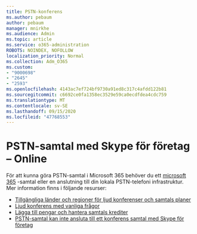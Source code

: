 ```yaml
---
title: PSTN-konferens
ms.author: pebaum
author: pebaum
manager: mnirkhe
ms.audience: Admin
ms.topic: article
ms.service: o365-administration
ROBOTS: NOINDEX, NOFOLLOW
localization_priority: Normal
ms.collection: Adm_O365
ms.custom:
- "9000698"
- "2645"
- "2593"
ms.openlocfilehash: 4143ac7ef724bf9730a91ed8c317c4afdd122b81
ms.sourcegitcommit: c6692ce0fa1358ec3529e59ca0ecdfdea4cdc759
ms.translationtype: MT
ms.contentlocale: sv-SE
ms.lasthandoff: 09/15/2020
ms.locfileid: "47768553"
---
```

# <a name="pstn-calling-with-skype-for-business-online"></a>PSTN-samtal med Skype för företag – Online

För att kunna göra PSTN-samtal i Microsoft 365 behöver du ett [microsoft 365](https://docs.microsoft.com/microsoftteams/what-is-phone-system-in-office-365#more-about-calling-plans) -samtal eller en anslutning till din lokala PSTN-telefoni infrastruktur. Mer information finns i följande resurser: 

- [Tillgängliga länder och regioner för ljud konferenser och samtals planer](https://docs.microsoft.com/microsoftteams/country-and-region-availability-for-audio-conferencing-and-calling-plans/country-and-region-availability-for-audio-conferencing-and-calling-plans) 
- [Ljud konferens med vanliga frågor](https://docs.microsoft.com/microsoftteams/audio-conferencing-common-questions)
- [Lägga till pengar och hantera samtals krediter](https://docs.microsoft.com/microsoftteams/add-funds-and-manage-communications-credits)
- [PSTN-samtal kan inte ansluta till ett konferens samtal med Skype för företag](https://docs.microsoft.com/SkypeForBusiness/troubleshoot/online-conferencing/pstn-callers-cant-join-dial-in-call)